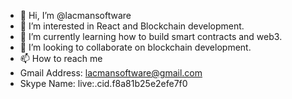 - 👋 Hi, I’m @lacmansoftware
- 👀 I’m interested in React and Blockchain development.
- 🌱 I’m currently learning how to build smart contracts and web3.
- 💞️ I’m looking to collaborate on blockchain development.
- 📫 How to reach me
- Gmail Address: lacmansoftware@gmail.com
- Skype Name: live:.cid.f8a81b25e2efe7f0

<!---
lacmansoftware/lacmansoftware is a ✨ special ✨ repository because its `README.md` (this file) appears on your GitHub profile.
You can click the Preview link to take a look at your changes.
--->
